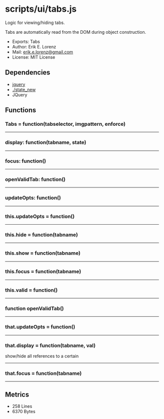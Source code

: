 # scripts/ui/tabs.js


Logic for viewing/hiding tabs.

Tabs are automatically read from the DOM during object construction.

* Exports: Tabs
* Author: Erik E. Lorenz 
* Mail: <erik.e.lorenz@gmail.com>
* License: MIT License


## Dependencies

* <a href="jquery.html">jquery</a>
* <a href="./state_new.html">./state_new</a>
* JQuery


## Functions

###   Tabs = function(tabselector, imgpattern, enforce)

---

###       display: function(tabname, state)

---

###       focus: function()

---

###       openValidTab: function()

---

###       updateOpts: function()

---

###     this.updateOpts = function()

---

###     this.hide = function(tabname)

---

###     this.show = function(tabname)

---

###     this.focus = function(tabname)

---

###     this.valid = function()

---

###       function openValidTab()

---

###       that.updateOpts = function()

---

###       that.display = function(tabname, val)
show/hide all references to a certain

---


###       that.focus = function(tabname)

---

## Metrics

* 258 Lines
* 6370 Bytes

